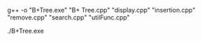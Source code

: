 

g++ -o "B+Tree.exe" "B+ Tree.cpp" "display.cpp" "insertion.cpp" "remove.cpp" "search.cpp" "utilFunc.cpp"

./B+Tree.exe

